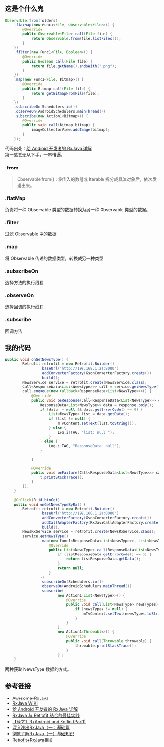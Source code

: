 ## 这是个什么鬼
```java
Observable.from(folders)
    .flatMap(new Func1<File, Observable<File>>() {
        @Override
        public Observable<File> call(File file) {
            return Observable.from(file.listFiles());
        }
    })
    .filter(new Func1<File, Boolean>() {
        @Override
        public Boolean call(File file) {
            return file.getName().endsWith(".png");
        }
    })
    .map(new Func1<File, Bitmap>() {
        @Override
        public Bitmap call(File file) {
            return getBitmapFromFile(file);
        }
    })
    .subscribeOn(Schedulers.io())
    .observeOn(AndroidSchedulers.mainThread())
    .subscribe(new Action1<Bitmap>() {
        @Override
        public void call(Bitmap bitmap) {
            imageCollectorView.addImage(bitmap);
        }
    });
```
代码出处：[给 Android 开发者的 RxJava 详解](http://gank.io/post/560e15be2dca930e00da1083)  
第一感觉无从下手，一串懵逼。
### .from
> Observable.from() : 将传入的数组或 Iterable 拆分成具体对象后，依次发送出来。

### .flatMap
负责将一种  Observable 类型的数据转换为另一种 Observable 类型的数据。
### .filter
过滤 Observable 中的数据
### .map
将 Observable 传递的数据类型，转换成另一种类型
### .subscribeOn
选择方法的执行线程
### .observeOn
选择回调的执行线程
### .subscribe
回调方法

## 我的代码
```java
public void onGetNewsType() {
        Retrofit retrofit = new Retrofit.Builder()
                .baseUrl("http://192.168.1.28:8080")
                .addConverterFactory(GsonConverterFactory.create())
                .build();
        NewsService service = retrofit.create(NewsService.class);
        Call<ResponseData<List<NewsType>>> call = service.getNewsType();
        call.enqueue(new Callback<ResponseData<List<NewsType>>>() {
            @Override
            public void onResponse(Call<ResponseData<List<NewsType>>> call, Response<ResponseData<List<NewsType>>> response) {
                ResponseData<List<NewsType>> data = response.body();
                if (data != null && data.getErrorCode() == 0) {
                    List<NewsType> list = data.getData();
                    if (list != null) {
                        mTvContent.setText(list.toString());
                    } else {
                        Log.i(TAG, "list: null ");
                    }
                } else {
                    Log.i(TAG, "ResponseData: null");
                }

            }

            @Override
            public void onFailure(Call<ResponseData<List<NewsType>>> call, Throwable t) {
                t.printStackTrace();
            }
        });
    }

    @OnClick(R.id.btnGet)
    public void onGetNewsTypeByRx() {
        Retrofit retrofit = new Retrofit.Builder()
                .baseUrl("http://192.168.1.28:8080")
                .addConverterFactory(GsonConverterFactory.create())
                .addCallAdapterFactory(RxJavaCallAdapterFactory.create())
                .build();
        NewsRxService service = retrofit.create(NewsRxService.class);
        service.getNewsType()
                .map(new Func1<ResponseData<List<NewsType>>, List<NewsType>>() {
                    @Override
                    public List<NewsType> call(ResponseData<List<NewsType>> listResponseData) {
                        if (listResponseData.getErrorCode() == 0) {
                            return listResponseData.getData();
                        }
                        return null;
                    }
                })
                .subscribeOn(Schedulers.io())
                .observeOn(AndroidSchedulers.mainThread())
                .subscribe(
                        new Action1<List<NewsType>>() {
                            @Override
                            public void call(List<NewsType> newsTypes) {
                                if (newsTypes != null) {
                                    mTvContent.setText(newsTypes.toString());
                                }
                            }
                        },
                        new Action1<Throwable>() {
                            @Override
                            public void call(Throwable throwable) {
                                throwable.printStackTrace();
                            }
                        });
    }
```
两种获取 NewsType 数据的方式。

## 参考链接
- [Awesome-RxJava](https://github.com/lzyzsd/Awesome-RxJava)  
- [RxJava WiKi](https://github.com/ReactiveX/RxJava/wiki)  
- [给 Android 开发者的 RxJava 详解](http://gank.io/post/560e15be2dca930e00da1083)  
- [RxJava 与 Retrofit 结合的最佳实践](http://gank.io/post/56e80c2c677659311bed9841)  
- [【译文】RxAndroid and Kotlin (Part1)](http://www.jianshu.com/p/5a730187c8ff)  
- [ 深入浅出RxJava（一：基础篇](http://blog.csdn.net/lzyzsd/article/details/41833541)  
- [彻底了解RxJava（一）基础知识](https://asce1885.gitbooks.io/android-rd-senior-advanced/content/che_di_le_jie_rxjava_ff08_yi_ff09_ji_chu_zhi_shi.html)  
- [Retrofit+RxJava相关](http://www.jianshu.com/p/d73153edeac9)
